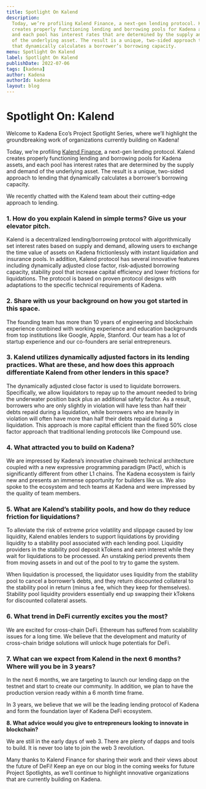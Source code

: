 ```yaml
---
title: Spotlight On Kalend
description:
  Today, we’re profiling Kalend Finance, a next-gen lending protocol. Kalend
  creates properly functioning lending and borrowing pools for Kadena assets,
  and each pool has interest rates that are determined by the supply and demand
  of the underlying asset. The result is a unique, two-sided approach to lending
  that dynamically calculates a borrower’s borrowing capacity.
menu: Spotlight On Kalend
label: Spotlight On Kalend
publishDate: 2022-07-06
tags: [kadena]
author: Kadena
authorId: kadena
layout: blog
---
```


# Spotlight On: Kalend

Welcome to Kadena Eco’s Project Spotlight Series, where we’ll highlight the
groundbreaking work of organizations currently building on Kadena!

Today, we’re profiling [Kalend Finance](http://kalend.finance/), a next-gen
lending protocol. Kalend creates properly functioning lending and borrowing
pools for Kadena assets, and each pool has interest rates that are determined by
the supply and demand of the underlying asset. The result is a unique, two-sided
approach to lending that dynamically calculates a borrower’s borrowing capacity.

We recently chatted with the Kalend team about their cutting-edge approach to
lending.

### 1. How do you explain Kalend in simple terms? Give us your elevator pitch.

Kalend is a decentralized lending/borrowing protocol with algorithmically set
interest rates based on supply and demand, allowing users to exchange the time
value of assets on Kadena frictionlessly with instant liquidation and insurance
pools. In addition, Kalend protocol has several innovative features including
dynamically adjusted close factor, risk-adjusted borrowing capacity, stability
pool that increase capital efficiency and lower frictions for liquidations. The
protocol is based on proven protocol designs with adaptations to the specific
technical requirements of Kadena.

### 2. Share with us your background on how you got started in this space.

The founding team has more than 10 years of engineering and blockchain
experience combined with working experience and education backgrounds from top
institutions like Google, Apple, Stanford. Our team has a lot of startup
experience and our co-founders are serial entrepreneurs.

### 3. Kalend utilizes dynamically adjusted factors in its lending practices. What are these, and how does this approach differentiate Kalend from other lenders in this space?

The dynamically adjusted close factor is used to liquidate borrowers.
Specifically, we allow liquidators to repay up to the amount needed to bring the
underwater position back plus an additional safety factor. As a result,
borrowers who are only slightly in violation will have less than half their
debts repaid during a liquidation, while borrowers who are heavily in violation
will often have more than half their debts repaid during a liquidation. This
approach is more capital efficient than the fixed 50% close factor approach that
traditional lending protocols like Compound use.

### 4. What attracted you to build on Kadena?

We are impressed by Kadena’s innovative chainweb technical architecture coupled
with a new expressive programming paradigm (Pact), which is significantly
different from other L1 chains. The Kadena ecosystem is fairly new and presents
an immense opportunity for builders like us. We also spoke to the ecosystem and
tech teams at Kadena and were impressed by the quality of team members.

### 5. What are Kalend’s stability pools, and how do they reduce friction for liquidations?

To alleviate the risk of extreme price volatility and slippage caused by low
liquidity, Kalend enables lenders to support liquidations by providing liquidity
to a stability pool associated with each lending pool. Liquidity providers in
the stability pool deposit kTokens and earn interest while they wait for
liquidations to be processed. An unstaking period prevents them from moving
assets in and out of the pool to try to game the system.

When liquidation is processed, the liquidator uses liquidity from the stability
pool to cancel a borrower’s debts, and they return discounted collateral to the
stability pool in return (minus a fee, which they keep for themselves).
Stability pool liquidity providers essentially end up swapping their kTokens for
discounted collateral assets.

### 6. What trend in DeFi currently excites you the most?

We are excited for cross-chain DeFi. Ethereum has suffered from scalability
issues for a long time. We believe that the development and maturity of
cross-chain bridge solutions will unlock huge potentials for DeFi.

### 7. What can we expect from Kalend in the next 6 months? Where will you be in 3 years?

In the next 6 months, we are targeting to launch our lending dapp on the testnet
and start to create our community. In addition, we plan to have the production
version ready within a 6 month time frame.

In 3 years, we believe that we will be the leading lending protocol of Kadena
and form the foundation layer of Kadena DeFi ecosystem.

**8. What advice would you give to entrepreneurs looking to innovate in
blockchain?**

We are still in the early days of web 3. There are plenty of dapps and tools to
build. It is never too late to join the web 3 revolution.

Many thanks to Kalend Finance for sharing their work and their views about the
future of DeFi! Keep an eye on our blog in the coming weeks for future Project
Spotlights, as we’ll continue to highlight innovative organizations that are
currently building on Kadena.
